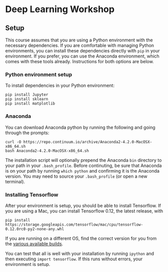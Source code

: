 # Deep Learning Workshop

## Setup

This course assumes that you are using a Python environment with the necessary dependencies. If you are comfortable with managing Python environments, you can install these dependencies directly with `pip` in your environment. If you prefer, you can use the Anaconda environment, which comes with these tools already. Instructions for both options are below.

### Python environment setup

To install dependencies in your Python environment:
```
pip install Jupyter
pip install sklearn
pip install matplotlib
```

### Anaconda

You can download Anaconda python by running the following and going through the prompts:

```
curl -O https://repo.continuum.io/archive/Anaconda2-4.2.0-MacOSX-x86_64.sh
bash Anaconda2-4.2.0-MacOSX-x86_64.sh
```

The installation script will optionally prepend the Anaconda `bin` directory to your path in your `.bash_profile`. Before continuting, be sure that Anaconda is on your path by running `which python` and confirming it is the Anaconda version. You may need to source your `.bash_profile` (or open a new terminal).


### Installing Tensorflow

After your environment is setup, you should be able to install Tensorflow. If you are using a Mac, you can install Tensorflow 0.12, the latest release, with

```
pip install https://storage.googleapis.com/tensorflow/mac/cpu/tensorflow-0.12.0rc0-py2-none-any.whl
```

If you are running on a different OS, find the correct version for you from the [various available builds](https://www.tensorflow.org/versions/r0.12/get_started/os_setup.html#using-pip).

You can test that all is well with your installation by running `ipython` and then executing `import tensorflow`. If this runs without errors, your environment is setup.